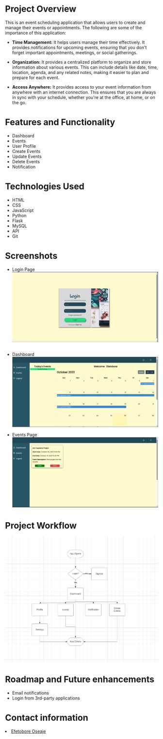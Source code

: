 <h1>Project Overview</h1>
This is an event scheduling application that allows users to create and manage their events or appointments.
The following are some of the importance of this application:

- **Time Management:** 
    It helps users manage their time effectively. It provides notifications for upcoming events, ensuring that you don't forget important appointments, meetings, or social gatherings.

- **Organization:**
    It provides a centralized platform to organize and store information about various events. This can include details like date, time, location, agenda, and any related notes, making it easier to plan and prepare for each event.

- **Access Anywhere:** 
    It provides access to your event information from anywhere with an internet connection. This ensures that you are always in sync with your schedule, whether you're at the office, at home, or on the go.

<h1>Features and Functionality</h1>

- Dashboard
- Events
- User Profile
- Create Events
- Update Events
- Delete Events
- Notification

<h1>Technologies Used</h1>

- HTML
- CSS
- JavaScript
- Python
- Flask
- MySQL
- API
- Git

<h1>Screenshots</h1>

- Login Page
![Alt text](<Login Page.png>)

##  
- Dashboard
![Alt text](<Dashboard Page.png>)

- Events Page
![Alt text](<Events Page.png>)


<h1>Project Workflow</h1>

![Alt text](<App Workflow.png>)

<h1>Roadmap and Future enhancements</h1>

- Email notifications
- Login from 3rd-party applications

<h1>Contact information</h1>
<li> <a href="https://twitter.com/OseajeE" target="_blank">Efetobore Oseaje</a></li>